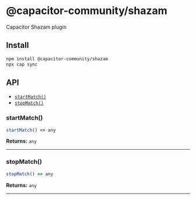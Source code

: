 # @capacitor-community/shazam

Capacitor Shazam plugin

## Install

```bash
npm install @capacitor-community/shazam
npx cap sync
```

## API

<docgen-index>

* [`startMatch()`](#startmatch)
* [`stopMatch()`](#stopmatch)

</docgen-index>

<docgen-api>
<!--Update the source file JSDoc comments and rerun docgen to update the docs below-->

### startMatch()

```typescript
startMatch() => any
```

**Returns:** <code>any</code>

--------------------


### stopMatch()

```typescript
stopMatch() => any
```

**Returns:** <code>any</code>

--------------------

</docgen-api>
